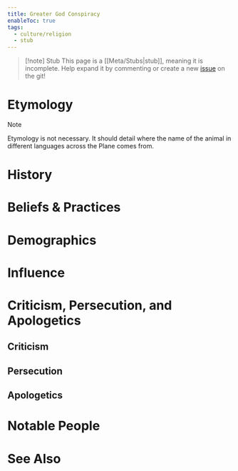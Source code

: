 ```yaml
---
title: Greater God Conspiracy
enableToc: true
tags:
  - culture/religion
  - stub
---
```


> [!note] Stub
> This page is a [[Meta/Stubs|stub]], meaning it is incomplete. Help expand it by commenting or create a new [issue](https://github.com/RagtimeGal/quartz--encyclopedia-mysenvaria/issues/new/choose) on the git!


# Etymology

> [!note]
> Etymology is not necessary. It should detail where the name of the animal in different languages across the Plane comes from.
# History

# Beliefs & Practices

# Demographics

# Influence

# Criticism, Persecution, and Apologetics
## Criticism

## Persecution

## Apologetics

# Notable People

# See Also